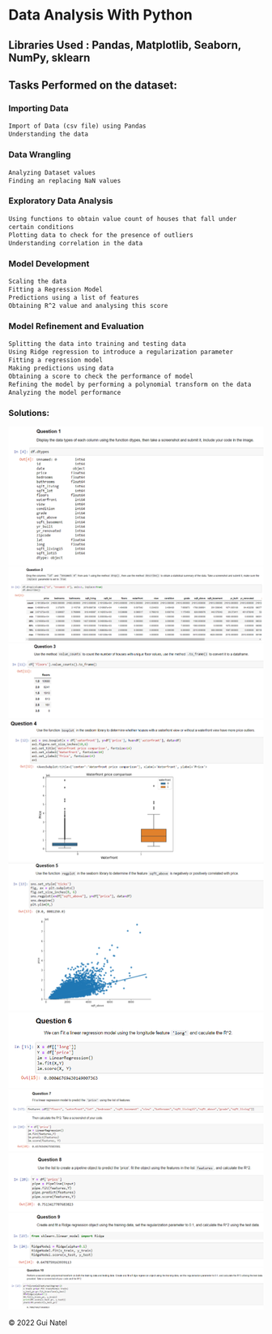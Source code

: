 
# Data Analysis With Python

## Libraries Used : Pandas, Matplotlib, Seaborn, NumPy, sklearn

## Tasks Performed on the dataset:

### Importing Data
    Import of Data (csv file) using Pandas
    Understanding the data
### Data Wrangling
    Analyzing Dataset values
    Finding an replacing NaN values

### Exploratory Data Analysis
    Using functions to obtain value count of houses that fall under certain conditions
    Plotting data to check for the presence of outliers
    Understanding correlation in the data

### Model Development

    Scaling the data
    Fitting a Regression Model
    Predictions using a list of features
    Obtaining R^2 value and analysing this score

### Model Refinement and Evaluation

    Splitting the data into training and testing data
    Using Ridge regression to introduce a regularization parameter
    Fitting a regression model
    Making predictions using data
    Obtaining a score to check the performance of model
    Refining the model by performing a polynomial transform on the data
    Analyzing the model performance

### Solutions:

![](https://raw.githubusercontent.com/guinatel/IBM-Data-Analyst-Professional/main/Data%20Analysis%20With%20Python/Questions%20IMG/Question%201.png)
![](https://raw.githubusercontent.com/guinatel/IBM-Data-Analyst-Professional/main/Data%20Analysis%20With%20Python/Questions%20IMG/Question%202.png)
![](https://raw.githubusercontent.com/guinatel/IBM-Data-Analyst-Professional/main/Data%20Analysis%20With%20Python/Questions%20IMG/Question%203.png)
![](https://raw.githubusercontent.com/guinatel/IBM-Data-Analyst-Professional/main/Data%20Analysis%20With%20Python/Questions%20IMG/Question%204.png)
![](https://raw.githubusercontent.com/guinatel/IBM-Data-Analyst-Professional/main/Data%20Analysis%20With%20Python/Questions%20IMG/Question%205.png)
![](https://raw.githubusercontent.com/guinatel/IBM-Data-Analyst-Professional/main/Data%20Analysis%20With%20Python/Questions%20IMG/Question%206.png)
![](https://raw.githubusercontent.com/guinatel/IBM-Data-Analyst-Professional/main/Data%20Analysis%20With%20Python/Questions%20IMG/Question%207.png)
![](https://raw.githubusercontent.com/guinatel/IBM-Data-Analyst-Professional/main/Data%20Analysis%20With%20Python/Questions%20IMG/Question%208.png)
![](https://raw.githubusercontent.com/guinatel/IBM-Data-Analyst-Professional/main/Data%20Analysis%20With%20Python/Questions%20IMG/Question%209.png)
![](https://raw.githubusercontent.com/guinatel/IBM-Data-Analyst-Professional/main/Data%20Analysis%20With%20Python/Questions%20IMG/Question%2010.png)

© 2022 Gui Natel